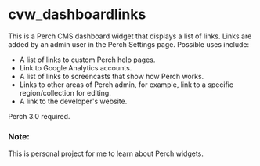# cvw_dashboardlinks

This is a Perch CMS dashboard widget that displays a list of links. Links are added by an admin user in the Perch Settings page. Possible uses include:

* A list of links to custom Perch help pages.
* Link to Google Analytics accounts.
* A list of links to screencasts that show how Perch works.
* Links to other areas of Perch admin, for example, link to a specific region/collection for editing.
* A link to the developer's website.

Perch 3.0 required.

### Note: 

This is personal project for me to learn about Perch widgets. 